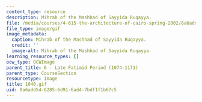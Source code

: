 ```yaml
---
content_type: resource
description: Mihrab of the Mashhad of Sayyida Ruqayya.
file: /media/courses/4-615-the-architecture-of-cairo-spring-2002/8a6add5462856d916ad47bdf1f1b67c5_1040.gif
file_type: image/gif
image_metadata:
  caption: Mihrab of the Mashhad of Sayyida Ruqayya.
  credit: ''
  image-alt: Mihrab of the Mashhad of Sayyida Ruqayya.
learning_resource_types: []
ocw_type: OCWImage
parent_title: 6 - Late Fatimid Period (1074-1171)
parent_type: CourseSection
resourcetype: Image
title: 1040.gif
uid: 8a6add54-6285-6d91-6ad4-7bdf1f1b67c5
---
```

